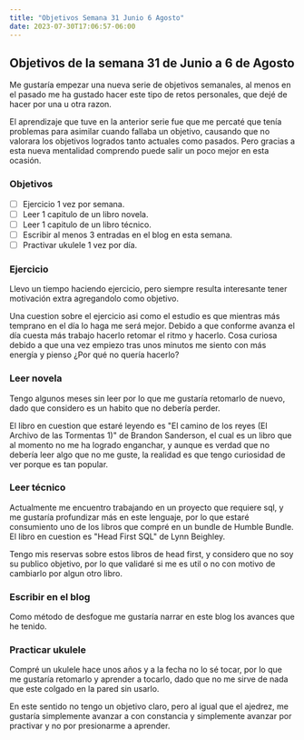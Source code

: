 ```yaml
---
title: "Objetivos Semana 31 Junio 6 Agosto"
date: 2023-07-30T17:06:57-06:00
---
```


## Objetivos de la semana 31 de Junio a 6 de Agosto

Me gustaría empezar una nueva serie de objetivos semanales, al menos en el pasado me ha gustado hacer este tipo de retos personales, que dejé de hacer por una u otra razon.

El aprendizaje que tuve en la anterior serie fue que me percaté que tenía problemas para asimilar cuando fallaba un objetivo, causando que no valorara los objetivos logrados tanto actuales como pasados. Pero gracias a esta nueva mentalidad comprendo puede salir un poco mejor en esta ocasión.

### Objetivos

- [ ] Ejercicio 1 vez por semana.
- [ ] Leer 1 capitulo de un libro novela.
- [ ] Leer 1 capitulo de un libro técnico.
- [ ] Escribir al menos 3 entradas en el blog en esta semana.
- [ ] Practivar ukulele 1 vez por día.

### Ejercicio

Llevo un tiempo haciendo ejercicio, pero siempre resulta interesante tener motivación extra agregandolo como objetivo.

Una cuestion sobre el ejercicio asi como el estudio es que mientras más temprano en el día lo haga me será mejor. Debido a que conforme avanza el día cuesta más trabajo hacerlo retomar el ritmo y hacerlo. Cosa curiosa debido a que una vez empiezo tras unos minutos me siento con más energía y pienso ¿Por qué no quería hacerlo?

### Leer novela

Tengo algunos meses sin leer por lo que me gustaría retomarlo de nuevo, dado que considero es un habito que no debería perder.

El libro en cuestion que estaré leyendo es "El camino de los reyes (El Archivo de las Tormentas 1)" de Brandon Sanderson, el cual es un libro que al momento no me ha logrado enganchar, y aunque es verdad que no debería leer algo que no me guste, la realidad es que tengo curiosidad de ver porque es tan popular.

### Leer técnico

Actualmente me encuentro trabajando en un proyecto que requiere sql, y me gustaría profundizar más en este lenguaje, por lo que estaré consumiento uno de los libros que compré en un bundle de Humble Bundle. El libro en cuestion es "Head First SQL" de Lynn Beighley.

Tengo mis reservas sobre estos libros de head first, y considero que no soy su publico objetivo, por lo que validaré si me es util o no con motivo de cambiarlo por algun otro libro.

### Escribir en el blog

Como método de desfogue me gustaría narrar en este blog los avances que he tenido.

### Practicar ukulele

Compré un ukulele hace unos años y a la fecha no lo sé tocar, por lo que me gustaría retomarlo y aprender a tocarlo, dado que no me sirve de nada que este colgado en la pared sin usarlo.

En este sentido no tengo un objetivo claro, pero al igual que el ajedrez, me gustaría simplemente avanzar a con constancia y simplemente avanzar por practivar y no por presionarme a aprender.

